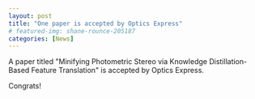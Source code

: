 ```yaml
---
layout: post
title: "One paper is accepted by Optics Express"
# featured-img: shane-rounce-205187
categories: [News]
---
```


A paper titled "Minifying Photometric Stereo via Knowledge Distillation-Based Feature Translation" is accepted by Optics Express.

Congrats!

